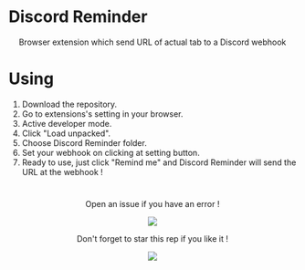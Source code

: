# Discord Reminder
<p align="center">Browser extension which send URL of actual tab to a Discord webhook</p>

# Using


1. Download the repository.
2. Go to extensions's setting in your browser.
3. Active developer mode.
4. Click "Load unpacked".
5. Choose Discord Reminder folder.
6. Set your webhook on clicking at setting button.
7. Ready to use, just click "Remind me" and Discord Reminder will send the URL at the webhook !



#

<p align="center">Open an issue if you have an error !</p>
<p align="center">
  <img src="https://user-images.githubusercontent.com/62818208/120939771-e54bec00-c719-11eb-8338-66dff8c201b2.png"/>
</p>
<p align="center">
  Don't forget to star this rep if you like it !
</p>
<p align="center">
  <img src="https://user-images.githubusercontent.com/62818208/106037845-7c9f9380-60d7-11eb-9b74-10f40a6971aa.gif"/>
</p>

